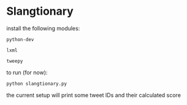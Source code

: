 Slangtionary
============
install the following modules:

    python-dev
    
    lxml
    
    tweepy
    
to run (for now):

    python slangtionary.py
    
the current setup will print some tweet IDs and their calculated score
